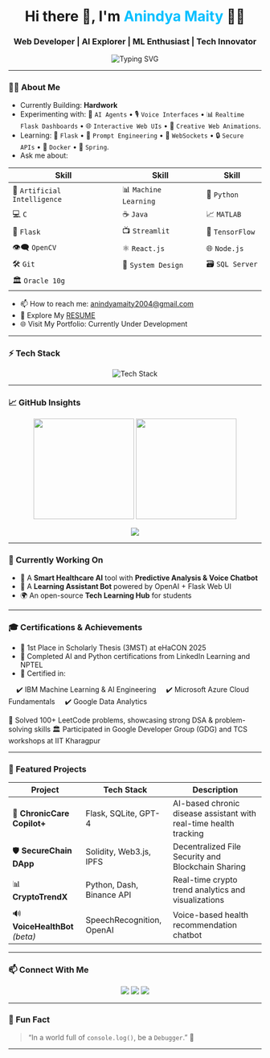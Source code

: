 <!-- 🐙 Welcome To My GitHub Profile 🐙 -->

<h1 align="center">Hi there 👋, I'm <span style="color:#00BFFF;">Anindya Maity</span> 👨‍💻 </h1>
<h3 align="center"> Web Developer | AI Explorer | ML Enthusiast | Tech Innovator</h3>

<p align="center">
  <img src="https://readme-typing-svg.demolab.com?font=Fira+Code&size=24&pause=1000&color=006400&center=true&vCenter=true&width=435&lines=Welcome+to+My+Digital+Space!;Building+Future+Tech+Today" alt="Typing SVG" />
</p>

---

### 🙋‍♂️ About Me

- Currently Building: **Hardwork**
- Experimenting with: 🤖 `AI Agents` • 🎙️ `Voice Interfaces` • 📊 `Realtime Flask Dashboards` • 🌐 `Interactive Web UIs` • 🎨 `Creative Web Animations`.
- Learning: 🧪 `Flask` • 🧠 `Prompt Engineering` • 🔗 `WebSockets` • 🔒 `Secure APIs` • 🐳 `Docker` • 🌿 `Spring`.
- Ask me about:
  
| Skill                          | Skill                    | Skill                    |
|-------------------------------|--------------------------|--------------------------|
| 🤖 `Artificial Intelligence`  | 📊 `Machine Learning`    | 🐍 `Python`              |
| 💻 `C`                        | ☕ `Java`                 | 📈 `MATLAB`              |
| 🧪 `Flask`                    | 📺 `Streamlit`           | 🔢 `TensorFlow`          |
| 👁️‍🗨️ `OpenCV`               | ⚛️ `React.js`           | 🌐 `Node.js`             |
| 🛠️ `Git`                     | 🧩 `System Design`       | 🗃️ `SQL Server`         |
| 🏛️ `Oracle 10g`              |                          |                          |


- 📫 How to reach me: [anindyamaity2004@gmail.com](mailto:anindyamaity2004@gmail.com)
- 📄 Explore My [RESUME]([https://your-resume-link.com](https://drive.google.com/file/d/1vZUldNMKYTDbJcapcxIeS8u1nxjNxgRm/view?usp=sharing))
- 🌐 Visit My Portfolio: Currently Under Development

---

### ⚡ Tech Stack

<p align="center">
  <img src="https://skillicons.dev/icons?i=python,c,cpp,java,flask,git,github,vscode,linux,postgres,html,css,js,bootstrap" alt="Tech Stack" />
</p>

---

### 📈 GitHub Insights

<p align="center">
  <img src="https://github-readme-stats.vercel.app/api?username=sidhharthashaw&show_icons=true&theme=algolia&rank_icon=github" height="200"/>
  <img src="https://github-readme-streak-stats.herokuapp.com/?user=sidhharthashaw&theme=algolia" height="200"/>
</p>

<p align="center">
  <img src="https://github-profile-summary-cards.vercel.app/api/cards/profile-details?username=sidhharthashaw&theme=tokyonight" />
</p>

---

### 🎯 Currently Working On
- 🔬 A **Smart Healthcare AI** tool with **Predictive Analysis & Voice Chatbot**
- 🧠 A **Learning Assistant Bot** powered by OpenAI + Flask Web UI
- 🌍 An open-source **Tech Learning Hub** for students

---

### 🎓 Certifications & Achievements
- 🥇 1st Place in Scholarly Thesis (3MST) at eHaCON 2025
- 🧠 Completed AI and Python certifications from LinkedIn Learning and NPTEL
- 🧾 Certified in:

    ✔️ IBM Machine Learning & AI Engineering
    ✔️ Microsoft Azure Cloud Fundamentals
    ✔️ Google Data Analytics

🧩 Solved 100+ LeetCode problems, showcasing strong DSA & problem-solving skills
🏛️ Participated in Google Developer Group (GDG) and TCS workshops at IIT Kharagpur

---

### 📂 Featured Projects

| Project | Tech Stack | Description |
|--------|-------------|-------------|
| 🧠 **ChronicCare Copilot+** | Flask, SQLite, GPT-4 | AI-based chronic disease assistant with real-time health tracking |
| 🛡️ **SecureChain DApp** | Solidity, Web3.js, IPFS | Decentralized File Security and Blockchain Sharing |
| 📊 **CryptoTrendX** | Python, Dash, Binance API | Real-time crypto trend analytics and visualizations |
| 🔊 **VoiceHealthBot** *(beta)* | SpeechRecognition, OpenAI | Voice-based health recommendation chatbot |

---

### 📫 Connect With Me

<p align="center">
  <a href="mailto:anindyamaity2004@gmail.com"><img src="https://img.shields.io/badge/email-D14836?style=for-the-badge&logo=gmail&logoColor=white" /></a>
  <a href="https://www.linkedin.com/in/anindya-maity-1744b9258/"><img src="https://img.shields.io/badge/LinkedIn-blue?style=for-the-badge&logo=linkedin&logoColor=white" /></a>
  <a href="https://www.instagram.com/__anindya1__?igsh=MWx4Nzd5cTlvb3Rhcw==" target="_blank"><img src="https://img.shields.io/badge/Instagram-121212?style=for-the-badge&logo=instagram&logoColor=white" /></a>
</p>

---

### 🎉 Fun Fact

> “In a world full of `console.log()`, be a `Debugger`.” 🐞

---

